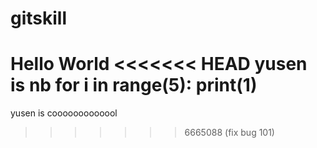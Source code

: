 # gitskill
Hello World
<<<<<<< HEAD
yusen is nb
for i in range(5):
    print(1)
=======
yusen is cooooooooooool
>>>>>>> 6665088 (fix bug 101)
